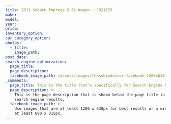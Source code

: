 ```yaml
---
title: 2011 Subaru Impreza 2.5i Wagon - C821153
make:
model:
year:
price:
inventory_option:
car_category_option:
photos:
  - title:
    image_path:
post_date:
search_engine_optimization:
  page_title:
  page_description:
  facebook_image_path: /assets/images/thesubiedoctor-facebook-1200x630.png
_comments:
  page_title: This is the title that's specifically for Search Engine Optimization.
  page_description: >-
    This is the page description that is shown below the page title in the
    search engine results.
  facebook_image_path: >-
    Use images that are at least 1200 x 630px for best results or a minimum of
    at least 600 x 315px.
---
```

